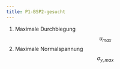 ```yaml
---
title: P1-BSP2-gesucht
---
```


1. Maximale Durchbiegung $$u_{max}$$
2. Maximale Normalspannung $$\sigma_{y,max}$$
